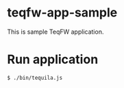 # teqfw-app-sample

This is sample TeqFW application.



# Run application

```
$ ./bin/tequila.js
```